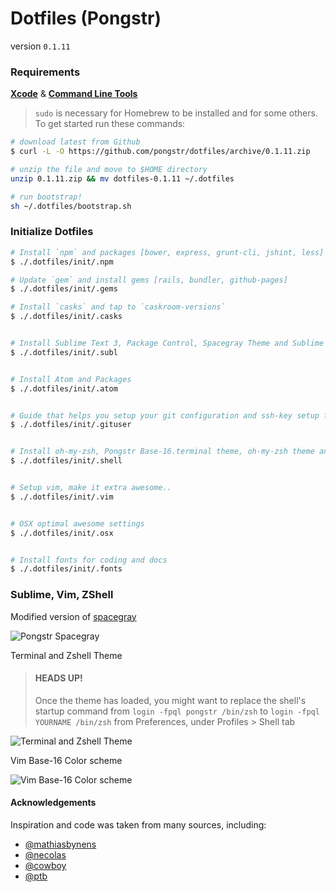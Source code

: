 Dotfiles (Pongstr)
========

version `0.1.11`

### Requirements

**[Xcode](https://developer.apple.com/xcode/)** &amp; **[Command Line Tools](https://developer.apple.com/downloads)**

> `sudo` is necessary for Homebrew to be installed and for some others. To get started run these commands:

```bash
# download latest from Github
$ curl -L -O https://github.com/pongstr/dotfiles/archive/0.1.11.zip

# unzip the file and move to $HOME directory
unzip 0.1.11.zip && mv dotfiles-0.1.11 ~/.dotfiles

# run bootstrap!
sh ~/.dotfiles/bootstrap.sh
```


### Initialize Dotfiles

```bash
# Install `npm` and packages [bower, express, grunt-cli, jshint, less]
$ ./.dotfiles/init/.npm

# Update `gem` and install gems [rails, bundler, github-pages]
$ ./.dotfiles/init/.gems

# Install `casks` and tap to `caskroom-versions`
$ ./.dotfiles/init/.casks


# Install Sublime Text 3, Package Control, Spacegray Theme and Sublime Text Packages
$ ./.dotfiles/init/.subl


# Install Atom and Packages
$ ./.dotfiles/init/.atom


# Guide that helps you setup your git configuration and ssh-key setup for Github and Bitbucket
$ ./.dotfiles/init/.gituser


# Install oh-my-zsh, Pongstr Base-16.terminal theme, oh-my-zsh theme and configs
$ ./.dotfiles/init/.shell


# Setup vim, make it extra awesome..
$ ./.dotfiles/init/.vim


# OSX optimal awesome settings
$ ./.dotfiles/init/.osx


# Install fonts for coding and docs
$ ./.dotfiles/init/.fonts
```

### Sublime, Vim, ZShell

Modified version of [spacegray](http://github.com/kkga/spacegray.git)

![Pongstr Spacegray](http://i.imgur.com/ejGME1z.png)


Terminal and Zshell Theme

> #### HEADS UP!
> Once the theme has loaded, you might want to replace the shell's startup command
> from `login -fpql pongstr /bin/zsh` to `login -fpql YOURNAME /bin/zsh`
> from Preferences, under Profiles > Shell tab

![Terminal and Zshell Theme](http://i.imgur.com/Wc9hZiw.png)

Vim Base-16 Color scheme

![Vim Base-16 Color scheme](http://i.imgur.com/ZORdYxI.png)

#### Acknowledgements

Inspiration and code was taken from many sources, including:

  - [@mathiasbynens](https://github.com/mathiasbynens/dotfiles)
  - [@necolas](https://github.com/necolas/dotfiles)
  - [@cowboy](https://twitter.com/cowboy/dotfiles/)
  - [@ptb](https://github.com/ptb/Mac-OS-X-Lion-Setup)
